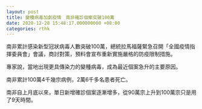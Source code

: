 ```yaml
---
layout: post
title: 變種病毒加劇疫情　南非確診個案突破100萬
date: 2020-12-28 15:48:17.000000000 +08:00
categories: rthk
---
```


南非累計感染新型冠狀病毒人數突破100萬，總統拉馬福薩緊急召開「全國疫情指揮委員會」會議，商討對策，預料會宣布重新實施嚴格的防疫限制措施。

專家說，當地出現更具傳染力的變種病毒，成為最近個案急升的主要原因。

南非累計100萬4千幾宗病例，2萬6千多名患者死亡。

南非自上月底以來，單日新增確診個案逐漸增多，從90萬宗上升到100萬宗只是用了9天時間。
